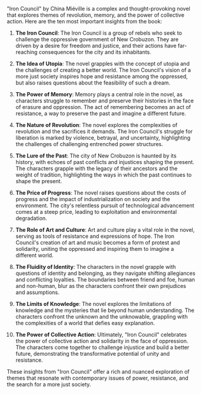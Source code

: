 "Iron Council" by China Miéville is a complex and thought-provoking novel that explores themes of revolution, memory, and the power of collective action. Here are the ten most important insights from the book:

1. **The Iron Council**: The Iron Council is a group of rebels who seek to challenge the oppressive government of New Crobuzon. They are driven by a desire for freedom and justice, and their actions have far-reaching consequences for the city and its inhabitants.

2. **The Idea of Utopia**: The novel grapples with the concept of utopia and the challenges of creating a better world. The Iron Council's vision of a more just society inspires hope and resistance among the oppressed, but also raises questions about the feasibility of such a dream.

3. **The Power of Memory**: Memory plays a central role in the novel, as characters struggle to remember and preserve their histories in the face of erasure and oppression. The act of remembering becomes an act of resistance, a way to preserve the past and imagine a different future.

4. **The Nature of Revolution**: The novel explores the complexities of revolution and the sacrifices it demands. The Iron Council's struggle for liberation is marked by violence, betrayal, and uncertainty, highlighting the challenges of challenging entrenched power structures.

5. **The Lure of the Past**: The city of New Crobuzon is haunted by its history, with echoes of past conflicts and injustices shaping the present. The characters grapple with the legacy of their ancestors and the weight of tradition, highlighting the ways in which the past continues to shape the present.

6. **The Price of Progress**: The novel raises questions about the costs of progress and the impact of industrialization on society and the environment. The city's relentless pursuit of technological advancement comes at a steep price, leading to exploitation and environmental degradation.

7. **The Role of Art and Culture**: Art and culture play a vital role in the novel, serving as tools of resistance and expressions of hope. The Iron Council's creation of art and music becomes a form of protest and solidarity, uniting the oppressed and inspiring them to imagine a different world.

8. **The Fluidity of Identity**: The characters in the novel grapple with questions of identity and belonging, as they navigate shifting allegiances and conflicting loyalties. The boundaries between friend and foe, human and non-human, blur as the characters confront their own prejudices and assumptions.

9. **The Limits of Knowledge**: The novel explores the limitations of knowledge and the mysteries that lie beyond human understanding. The characters confront the unknown and the unknowable, grappling with the complexities of a world that defies easy explanation.

10. **The Power of Collective Action**: Ultimately, "Iron Council" celebrates the power of collective action and solidarity in the face of oppression. The characters come together to challenge injustice and build a better future, demonstrating the transformative potential of unity and resistance.

These insights from "Iron Council" offer a rich and nuanced exploration of themes that resonate with contemporary issues of power, resistance, and the search for a more just society.